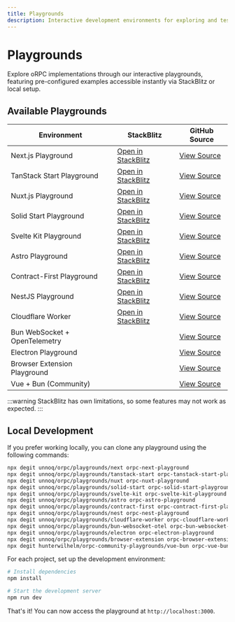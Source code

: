 ```yaml
---
title: Playgrounds
description: Interactive development environments for exploring and testing oRPC functionality.
---
```


# Playgrounds

Explore oRPC implementations through our interactive playgrounds,
featuring pre-configured examples accessible instantly via StackBlitz or local setup.

## Available Playgrounds

| Environment                   | StackBlitz                                                                                             | GitHub Source                                                                                |
| ----------------------------- | ------------------------------------------------------------------------------------------------------ | -------------------------------------------------------------------------------------------- |
| Next.js Playground            | [Open in StackBlitz](https://stackblitz.com/github/unnoq/orpc/tree/main/playgrounds/next)              | [View Source](https://github.com/unnoq/orpc/tree/main/playgrounds/next)                      |
| TanStack Start Playground     | [Open in StackBlitz](https://stackblitz.com/github/unnoq/orpc/tree/main/playgrounds/tanstack-start)    | [View Source](https://github.com/unnoq/orpc/tree/main/playgrounds/tanstack-start)            |
| Nuxt.js Playground            | [Open in StackBlitz](https://stackblitz.com/github/unnoq/orpc/tree/main/playgrounds/nuxt)              | [View Source](https://github.com/unnoq/orpc/tree/main/playgrounds/nuxt)                      |
| Solid Start Playground        | [Open in StackBlitz](https://stackblitz.com/github/unnoq/orpc/tree/main/playgrounds/solid-start)       | [View Source](https://github.com/unnoq/orpc/tree/main/playgrounds/solid-start)               |
| Svelte Kit Playground         | [Open in StackBlitz](https://stackblitz.com/github/unnoq/orpc/tree/main/playgrounds/svelte-kit)        | [View Source](https://github.com/unnoq/orpc/tree/main/playgrounds/svelte-kit)                |
| Astro Playground              | [Open in StackBlitz](https://stackblitz.com/github/unnoq/orpc/tree/main/playgrounds/astro)             | [View Source](https://github.com/unnoq/orpc/tree/main/playgrounds/astro)                     |
| Contract-First Playground     | [Open in StackBlitz](https://stackblitz.com/github/unnoq/orpc/tree/main/playgrounds/contract-first)    | [View Source](https://github.com/unnoq/orpc/tree/main/playgrounds/contract-first)            |
| NestJS Playground             | [Open in StackBlitz](https://stackblitz.com/github/unnoq/orpc/tree/main/playgrounds/nest)              | [View Source](https://github.com/unnoq/orpc/tree/main/playgrounds/nest)                      |
| Cloudflare Worker             | [Open in StackBlitz](https://stackblitz.com/github/unnoq/orpc/tree/main/playgrounds/cloudflare-worker) | [View Source](https://github.com/unnoq/orpc/tree/main/playgrounds/cloudflare-worker)         |
| Bun WebSocket + OpenTelemetry |                                                                                                        | [View Source](https://github.com/unnoq/orpc/tree/main/playgrounds/bun-websocket-otel)        |
| Electron Playground           |                                                                                                        | [View Source](https://github.com/unnoq/orpc/tree/main/playgrounds/electron)                  |
| Browser Extension Playground  |                                                                                                        | [View Source](https://github.com/unnoq/orpc/tree/main/playgrounds/browser-extension)         |
| Vue + Bun (Community)         |                                                                                                        | [View Source](https://github.com/hunterwilhelm/orpc-community-playgrounds/tree/main/vue-bun) |

:::warning
StackBlitz has own limitations, so some features may not work as expected.
:::

## Local Development

If you prefer working locally, you can clone any playground using the following commands:

```bash
npx degit unnoq/orpc/playgrounds/next orpc-next-playground
npx degit unnoq/orpc/playgrounds/tanstack-start orpc-tanstack-start-playground
npx degit unnoq/orpc/playgrounds/nuxt orpc-nuxt-playground
npx degit unnoq/orpc/playgrounds/solid-start orpc-solid-start-playground
npx degit unnoq/orpc/playgrounds/svelte-kit orpc-svelte-kit-playground
npx degit unnoq/orpc/playgrounds/astro orpc-astro-playground
npx degit unnoq/orpc/playgrounds/contract-first orpc-contract-first-playground
npx degit unnoq/orpc/playgrounds/nest orpc-nest-playground
npx degit unnoq/orpc/playgrounds/cloudflare-worker orpc-cloudflare-worker-playground
npx degit unnoq/orpc/playgrounds/bun-websocket-otel orpc-bun-websocket-otel-playground
npx degit unnoq/orpc/playgrounds/electron orpc-electron-playground
npx degit unnoq/orpc/playgrounds/browser-extension orpc-browser-extension-playground
npx degit hunterwilhelm/orpc-community-playgrounds/vue-bun orpc-vue-bun-playground
```

For each project, set up the development environment:

```bash
# Install dependencies
npm install

# Start the development server
npm run dev
```

That's it! You can now access the playground at `http://localhost:3000`.
